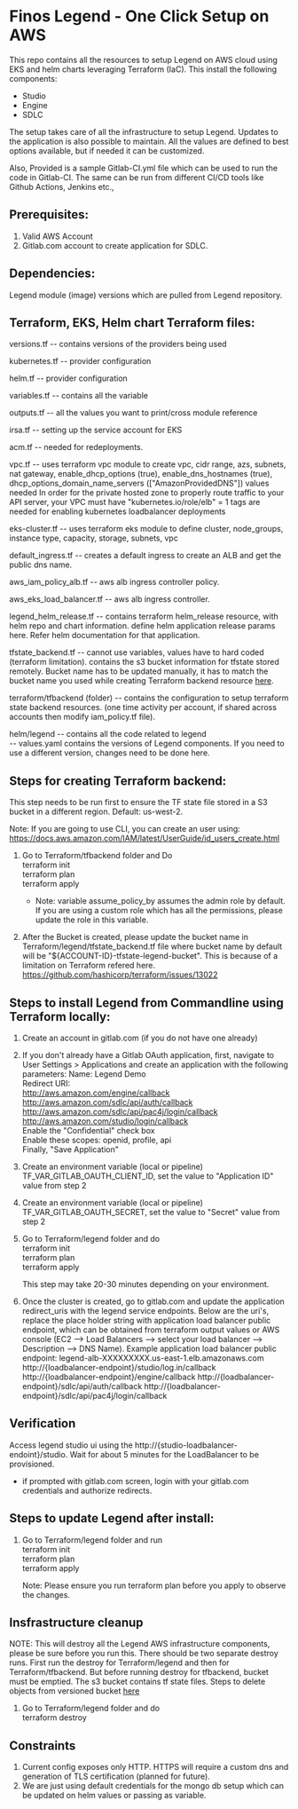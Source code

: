 # Finos Legend - One Click Setup on AWS

This repo contains all the resources to setup Legend on AWS cloud using EKS and helm charts leveraging Terraform (IaC). This install the following components:

* Studio
* Engine
* SDLC

The setup takes care of all the infrastructure to setup Legend. Updates to the application is also possible to maintain. All the values are defined to best options available, but if needed it can be customized.

Also, Provided is a sample Gitlab-CI.yml file which can be used to run the code in Gitlab-CI. The same can be run from different CI/CD tools like Github Actions, Jenkins etc.,

## Prerequisites:

1. Valid AWS Account
2. Gitlab.com account to create application for SDLC.

## Dependencies:
Legend module (image) versions which are pulled from Legend repository.

## Terraform, EKS, Helm chart Terraform files:

versions.tf     --  contains versions of the providers being used

kubernetes.tf   --  provider configuration

helm.tf         --  provider configuration

variables.tf    --  contains all the variable

outputs.tf      --  all the values you want to print/cross module reference

irsa.tf         --  setting up the service account for EKS

acm.tf          --  needed for redeployments.

vpc.tf          --  uses terraform vpc module to create vpc, cidr range, azs, subnets, nat gateway, 
                    enable_dhcp_options (true), enable_dns_hostnames (true), dhcp_options_domain_name_servers (["AmazonProvidedDNS"]) values needed
                    In order for the private hosted zone to properly route traffic to your API server, your VPC must have
                    "kubernetes.io/role/elb" = 1 tags are needed for enabling kubernetes loadbalancer deployments

eks-cluster.tf  --  uses terraform eks module to define cluster, node_groups, instance type, capacity, storage, subnets, vpc

default_ingress.tf  --  creates a default ingress to create an ALB and get the public dns name.

aws_iam_policy_alb.tf  --  aws alb ingress controller policy.

aws_eks_load_balancer.tf  --  aws alb ingress controller.

legend_helm_release.tf --  contains terraform helm_release resource, with helm repo and chart information. define helm application release params here. 
                    Refer helm documentation for that application.

tfstate_backend.tf -- cannot use variables, values have to hard coded (terraform limitation). contains the s3 bucket information for tfstate stored remotely. Bucket name has to be updated manually, it has to match the bucket name you used while creating Terraform backend resource [here](#steps-for-creating-terraform-backend).

terraform/tfbackend (folder) -- contains the configuration to setup terraform state backend resources. (one time activity per account, if shared across accounts then modify iam_policy.tf file).

helm/legend   --  contains all the code related to legend \
              --  values.yaml contains the versions of Legend components. If you need to use a different version, changes need to be done here.


## Steps for creating Terraform backend:

This step needs to be run first to ensure the TF state file stored in a S3 bucket in a different region. Default: us-west-2.

Note: If you are going to use CLI, you can create an user using: https://docs.aws.amazon.com/IAM/latest/UserGuide/id_users_create.html

1. Go to Terraform/tfbackend folder and Do\
   terraform init\
   terraform plan\
   terraform apply
   - Note: variable assume_policy_by assumes the admin role by default. If you are using a custom role which has all the permissions, please update the role in this variable.

2. After the Bucket is created, please update the bucket name in Terraform/legend/tfstate_backend.tf file where bucket name by default will be "${ACCOUNT-ID}-tfstate-legend-bucket". This is because of a limitation on  Terraform refered here. https://github.com/hashicorp/terraform/issues/13022

## Steps to install Legend from Commandline using Terraform locally:

1. Create an account in gitlab.com (if you do not have one already)
2. If you don't already have a Gitlab OAuth application, first, navigate to User Settings > Applications and create an application with the following parameters:
    Name: Legend Demo \
    Redirect URI: \
    http://aws.amazon.com/engine/callback \
    http://aws.amazon.com/sdlc/api/auth/callback \
    http://aws.amazon.com/sdlc/api/pac4j/login/callback \
    http://aws.amazon.com/studio/login/callback \
    Enable the "Confidential" check box \
    Enable these scopes: openid, profile, api \
    Finally, "Save Application" 
3. Create an environment variable (local or pipeline) TF_VAR_GITLAB_OAUTH_CLIENT_ID, set the value to "Application ID" value from step 2
4. Create an environment variable (local or pipeline) TF_VAR_GITLAB_OAUTH_SECRET, set the value to "Secret" value from step 2
5. Go to Terraform/legend folder and do\
   terraform init\
   terraform plan\
   terraform apply

   This step may take 20-30 minutes depending on your environment.

6. Once the cluster is created, go to gitlab.com and update the application redirect_uris with the legend service endpoints. Below are the uri's, replace the place holder string with application load balancer public endpoint, which can be obtained from terraform output values or AWS console (EC2 --> Load Balancers --> select your load balancer --> Description --> DNS Name). Example application load balancer public endpoint: legend-alb-XXXXXXXXX.us-east-1.elb.amazonaws.com
http://{loadbalancer-endpoint}/studio/log.in/callback
http://{loadbalancer-endpoint}/engine/callback
http://{loadbalancer-endpoint}/sdlc/api/auth/callback
http://{loadbalancer-endpoint}/sdlc/api/pac4j/login/callback


## Verification

Access legend studio ui using the http://{studio-loadbalancer-endoint}/studio. Wait for about 5 minutes for the LoadBalancer to be provisioned.
 - if prompted with gitlab.com screen, login with your gitlab.com credentials and authorize redirects.

## Steps to update Legend after install:

1. Go to Terraform/legend folder and run\
    terraform init\
    terraform plan\
    terraform apply

   Note: Please ensure you run terraform plan before you apply to observe the changes.

## Insfrastructure cleanup
NOTE: This will destroy all the Legend AWS infrastructure components, please be sure before you run this.
      There should be two separate destroy runs. First run the destroy for Terraform/legend and then for Terraform/tfbackend. But before running destroy for tfbackend, bucket must be emptied. The s3 bucket contains tf state files. Steps to delete objects from versioned bucket [here](https://docs.aws.amazon.com/AmazonS3/latest/userguide/DeletingObjectVersions.html)

1. Go to Terraform/legend folder and do\
    terraform destroy

## Constraints
1. Current config exposes only HTTP. HTTPS will require a custom dns and generation of TLS certification (planned for future).
2. We are just using default credentials for the mongo db setup which can be updated on helm values or passing as variable.
